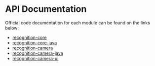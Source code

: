 # API Documentation

Official code documentation for each module can be found on the links below:

- [recognition-core]()
- [recognition-core-java]()
- [recognition-camera]()
- [recognition-camera-java]()
- [recognition-camera-ui]()

